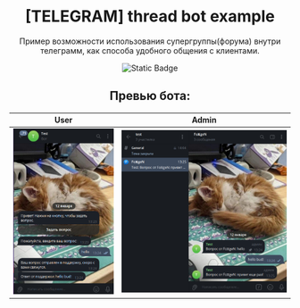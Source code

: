 <h1 align="center"> [TELEGRAM] thread bot example </h1>
<p align="center"> Пример возможности использования супергруппы(форума) внутри телеграмм, как способа удобного общения с клиентами. </p>

<!-- shields -->
<p align="center">
<img alt="Static Badge" src="https://img.shields.io/badge/hello-im_here-blue">
</p>
<!-- shields -->

<!-- ###########################################  ########################################### -->

<h2 align="center">Превью бота:</h2>

| User | Admin |
|--|--|
| ![](https://github.com/ForeverWinterNight/Telegram-threads-bot/blob/main/img/img1.png) | ![](https://github.com/ForeverWinterNight/Telegram-threads-bot/blob/main/img/img2.png) |
